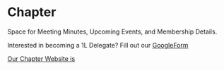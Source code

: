 # Chapter

Space for Meeting Minutes, Upcoming Events, and Membership Details.

Interested in becoming a 1L Delegate? Fill out our [GoogleForm](https://docs.google.com/forms/d/e/1FAIpQLSePkO2vuroItwcNDGBb2cDL2GeyR1k5vb9NJiLmaiTV0St1lA/viewform?usp=sf_link)

[Our Chapter Website is](https://blslegalhackers.github.io/Chapter/)

